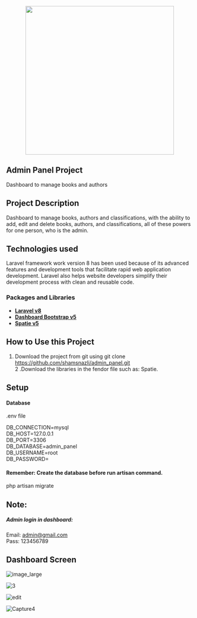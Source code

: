<p align="center"><a href="https://laravel.com" target="_blank"><img src="https://raw.githubusercontent.com/laravel/art/master/logo-lockup/5%20SVG/2%20CMYK/1%20Full%20Color/laravel-logolockup-cmyk-red.svg" width="400"></a></p>

## Admin Panel Project

Dashboard to manage books and authors

## Project Description

Dashboard to manage books, authors and classifications, with the ability to add, edit and delete books, authors, and classifications, all of these powers for one person, who is the admin.

## Technologies used

Laravel framework work version 8 has been used because of its advanced features and development tools that facilitate rapid web application development. Laravel also helps website developers simplify their development process with clean and reusable code.

### Packages and Libraries

- **[Laravel v8](https://laravel.com/docs/8.x/installation)**
- **[Dashboard Bootstrap v5](https://getbootstrap.com/)**
- **[Spatie v5](https://spatie.be/docs/laravel-permission/v5/introduction)**


## How to Use this Project

1. Download the project from git using
git clone https://github.com/shamsnazli/admin_panel.git <br>2 .Download the libraries in the fendor file such as:  Spatie.

## Setup
#### Database
.env file

DB_CONNECTION=mysql<br>
DB_HOST=127.0.0.1<br>
DB_PORT=3306<br>
DB_DATABASE=admin_panel<br>
DB_USERNAME=root<br>
DB_PASSWORD=<br>

#### Remember: Create the database before run artisan command.

php artisan migrate<br>

## Note:
##### Admin login in dashboard:
Email: admin@gmail.com<br>
Pass: 123456789

## Dashboard Screen
![image_large](https://user-images.githubusercontent.com/92631191/185758394-9889d257-6a89-452f-beea-65e3dc07cb7c.png)

![3](https://user-images.githubusercontent.com/92631191/185758399-7181faa0-0f2b-4d3a-9388-d1030357d459.png)

![edit](https://user-images.githubusercontent.com/92631191/185758406-0e29dea8-389a-4edc-8259-b3e8c7ec69b9.png)

![Capture4](https://user-images.githubusercontent.com/92631191/185758409-8c0b02d1-58da-4c30-84a7-4db636ebb235.PNG)



